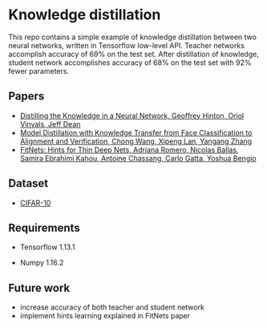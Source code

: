 
# Knowledge distillation

  

This repo contains a simple example of knowledge distillation between two neural networks, written in Tensorflow low-level API. Teacher networks accomplish accuracy of 69% on the test set. After distillation of knowledge, student network accomplishes accuracy of 68% on the test set with 92% fewer parameters.

  
## Papers

* [Distilling the Knowledge in a Neural Network, Geoffrey Hinton, Oriol Vinyals, Jeff Dean](https://arxiv.org/abs/1503.02531)
* [Model Distillation with Knowledge Transfer from Face Classification to Alignment and Verification, Chong Wang, Xipeng Lan, Yangang Zhang](https://arxiv.org/abs/1709.02929)
* [FitNets: Hints for Thin Deep Nets, Adriana Romero, Nicolas Ballas, Samira Ebrahimi Kahou, Antoine Chassang, Carlo Gatta, Yoshua Bengio](https://arxiv.org/abs/1412.6550)

## Dataset

* [CIFAR-10](https://www.cs.toronto.edu/~kriz/cifar.html)


## Requirements

* Tensorflow 1.13.1

* Numpy 1.16.2

## Future work

* increase accuracy of both teacher and student network
* implement hints learning explained in FitNets paper
